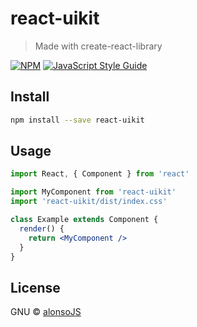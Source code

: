 # react-uikit

> Made with create-react-library

[![NPM](https://img.shields.io/npm/v/react-uikit.svg)](https://www.npmjs.com/package/react-uikit) [![JavaScript Style Guide](https://img.shields.io/badge/code_style-standard-brightgreen.svg)](https://standardjs.com)

## Install

```bash
npm install --save react-uikit
```

## Usage

```jsx
import React, { Component } from 'react'

import MyComponent from 'react-uikit'
import 'react-uikit/dist/index.css'

class Example extends Component {
  render() {
    return <MyComponent />
  }
}
```

## License

GNU © [alonsoJS](https://github.com/alonsoJS)
